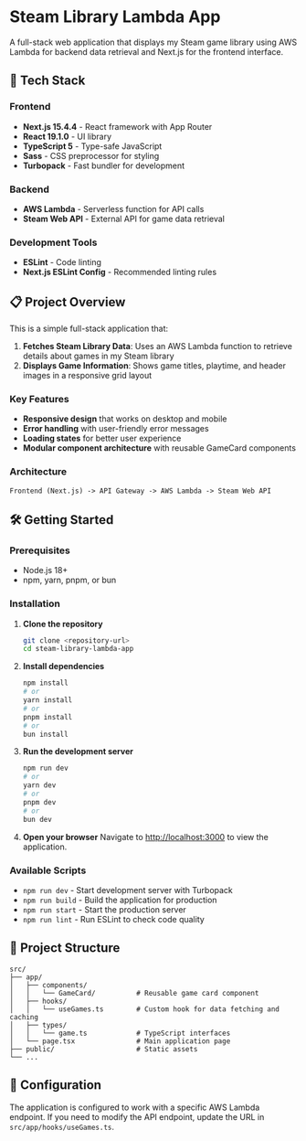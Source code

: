 # Steam Library Lambda App

A full-stack web application that displays my Steam game library using AWS Lambda for backend data retrieval and Next.js for the frontend interface.

## 🚀 Tech Stack

### Frontend

- **Next.js 15.4.4** - React framework with App Router
- **React 19.1.0** - UI library
- **TypeScript 5** - Type-safe JavaScript
- **Sass** - CSS preprocessor for styling
- **Turbopack** - Fast bundler for development

### Backend

- **AWS Lambda** - Serverless function for API calls
- **Steam Web API** - External API for game data retrieval

### Development Tools

- **ESLint** - Code linting
- **Next.js ESLint Config** - Recommended linting rules

## 📋 Project Overview

This is a simple full-stack application that:

1. **Fetches Steam Library Data**: Uses an AWS Lambda function to retrieve details about games in my Steam library
2. **Displays Game Information**: Shows game titles, playtime, and header images in a responsive grid layout

### Key Features

- **Responsive design** that works on desktop and mobile
- **Error handling** with user-friendly error messages
- **Loading states** for better user experience
- **Modular component architecture** with reusable GameCard components

### Architecture

```
Frontend (Next.js) -> API Gateway -> AWS Lambda -> Steam Web API

```

## 🛠️ Getting Started

### Prerequisites

- Node.js 18+
- npm, yarn, pnpm, or bun

### Installation

1. **Clone the repository**

   ```bash
   git clone <repository-url>
   cd steam-library-lambda-app
   ```

2. **Install dependencies**

   ```bash
   npm install
   # or
   yarn install
   # or
   pnpm install
   # or
   bun install
   ```

3. **Run the development server**

   ```bash
   npm run dev
   # or
   yarn dev
   # or
   pnpm dev
   # or
   bun dev
   ```

4. **Open your browser**
   Navigate to [http://localhost:3000](http://localhost:3000) to view the application.

### Available Scripts

- `npm run dev` - Start development server with Turbopack
- `npm run build` - Build the application for production
- `npm run start` - Start the production server
- `npm run lint` - Run ESLint to check code quality

## 📁 Project Structure

```
src/
├── app/
│   ├── components/
│   │   └── GameCard/          # Reusable game card component
│   ├── hooks/
│   │   └── useGames.ts        # Custom hook for data fetching and caching
│   ├── types/
│   │   └── game.ts            # TypeScript interfaces
│   └── page.tsx               # Main application page
├── public/                    # Static assets
└── ...
```

## 🔧 Configuration

The application is configured to work with a specific AWS Lambda endpoint. If you need to modify the API endpoint, update the URL in `src/app/hooks/useGames.ts`.
